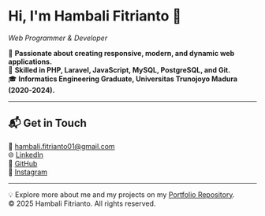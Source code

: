# Hi, I'm Hambali Fitrianto 👋  
*Web Programmer & Developer*

🚀 **Passionate about creating responsive, modern, and dynamic web applications.**  
💼 **Skilled in PHP, Laravel, JavaScript, MySQL, PostgreSQL, and Git.**  
🎓 **Informatics Engineering Graduate, Universitas Trunojoyo Madura (2020-2024).**

---

## 📬 Get in Touch  

📧 [hambali.fitrianto01@gmail.com](mailto:hambali.fitrianto01@gmail.com)  
🌐 [LinkedIn](https://www.linkedin.com/in/hambali-fitrianto)  
🐙 [GitHub](https://github.com/Hambali-Fitrianto)  
📸 [Instagram](https://www.instagram.com/capt_msf/)  

---

💡 Explore more about me and my projects on my [Portfolio Repository](https://github.com/Hambali-Fitrianto/Portfolio).  
© 2025 Hambali Fitrianto. All rights reserved.
